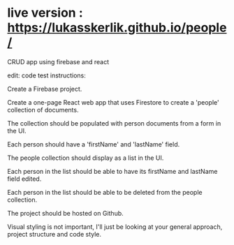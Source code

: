 # live version : https://lukasskerlik.github.io/people/

CRUD app using firebase and react

edit: code test instructions:



Create a Firebase project.

Create a one-page React web app that uses Firestore to create a 'people' collection of documents.

The collection should be populated with person documents from a form in the UI.

Each person should have a 'firstName' and 'lastName' field.

The people collection should display as a list in the UI.

Each person in the list should be able to have its firstName and lastName field edited.

Each person in the list should be able to be deleted from the people collection.

The project should be hosted on Github.

Visual styling is not important, I'll just be looking at your general approach, project structure and code style.

